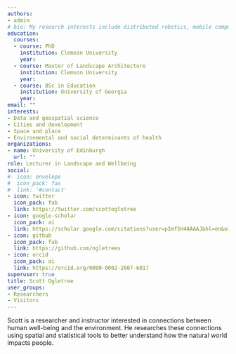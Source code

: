 ```yaml
---
authors:
- admin
# bio: My research interests include distributed robotics, mobile computing and programmable matter.
education:
  courses:
  - course: PhD 
    institution: Clemson University
    year: 
  - course: Master of Landscape Architecture
    institution: Clemson University
    year: 
  - course: BSc in Education
    institution: University of Georgia
    year: 
email: ""
interests:
- Data and geospatial science
- Cities and development
- Space and place
- Environmental and social determinants of health
organizations:
- name: University of Edinburgh
  url: ""
role: Lecturer in Landscape and Wellbeing
social:
#- icon: envelope
#  icon_pack: fas
#  link: '#contact'
- icon: twitter
  icon_pack: fab
  link: https://twitter.com/scottogletree
- icon: google-scholar
  icon_pack: ai
  link: https://scholar.google.com/citations?user=pImf5H4AAAAJ&hl=en&oi=ao
- icon: github
  icon_pack: fab
  link: https://github.com/ogletrees
- icon: orcid
  icon_pack: ai
  link: https://orcid.org/0000-0002-2607-6017
superuser: true
title: Scott Ogletree
user_groups:
- Researchers
- Visitors
---
```


Scott is a researcher and instructor interested in connections between human well-being and the environment. He researches these connections using spatial and statistical tools to better understand how the natural world impacts people.
